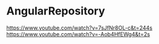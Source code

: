 # AngularRepository

https://www.youtube.com/watch?v=7sJfNr8OL-c&t=244s
https://www.youtube.com/watch?v=-Aob4HfEWg4&t=2s
